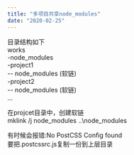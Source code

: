 ```yaml
---
title: "多项目共享node_modules"
date: "2020-02-25"
---
```


目录结构如下  
works  
\-node\_modules  
\-project1  
\-- node\_modules (软链)  
\-project2  
\-- node\_modules (软链)  
...

在projcet目录中，创建软链  
mklink /j node\_modules ..\\node\_modules

有时候会报错:No PostCSS Config found  
要把.postcssrc.js复制一份到上层目录
